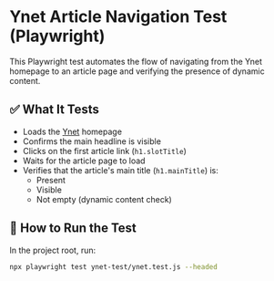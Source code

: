 # Ynet Article Navigation Test (Playwright)

This Playwright test automates the flow of navigating from the Ynet homepage to an article page and verifying the presence of dynamic content.

## ✅ What It Tests

- Loads the [Ynet](https://www.ynet.co.il) homepage
- Confirms the main headline is visible
- Clicks on the first article link (`h1.slotTitle`)
- Waits for the article page to load
- Verifies that the article's main title (`h1.mainTitle`) is:
  - Present
  - Visible
  - Not empty (dynamic content check)

## 🧪 How to Run the Test

In the project root, run:

```bash
npx playwright test ynet-test/ynet.test.js --headed
